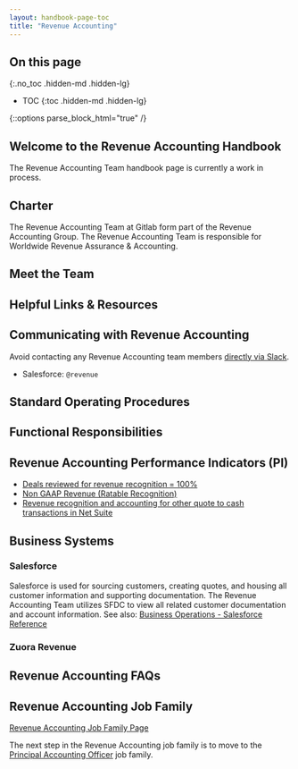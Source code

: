 ```yaml
---
layout: handbook-page-toc
title: "Revenue Accounting"
---
```


## On this page
{:.no_toc .hidden-md .hidden-lg}

- TOC
{:toc .hidden-md .hidden-lg}

<link rel="stylesheet" type="text/css" href="/stylesheets/biztech.css" />

{::options parse_block_html="true" /}

## Welcome to the Revenue Accounting Handbook 

The Revenue Accounting Team handbook page is currently a work in process.

## Charter

The Revenue Accounting Team at Gitlab form part of the Revenue Accounting Group. The Revenue Accounting Team is responsible for Worldwide Revenue Assurance & Accounting.

## Meet the Team

## Helpful Links & Resources

## Communicating with Revenue Accounting

Avoid contacting any Revenue Accounting team members [directly via Slack](https://about.gitlab.com/handbook/communication/#avoid-direct-messages).

* Salesforce: `@revenue`

## Standard Operating Procedures

## Functional Responsibilities

## Revenue Accounting Performance Indicators (PI)

* [Deals reviewed for revenue recognition = 100%](/handbook/finance/accounting/#deals-reviewed-for-revenue-recognition--100)
* [Non GAAP Revenue (Ratable Recognition)](/handbook/finance/accounting/#non-gaap-revenue-ratable-recognition)
* [Revenue recognition and accounting for other quote to cash transactions in Net Suite](/handbook/finance/accounting/#8-revenue-recognition-and-accounting-for-other-quote-to-cash-transactions-in-net-suite)

## Business Systems

### Salesforce

Salesforce is used for sourcing customers, creating quotes, and housing all customer information and supporting documentation. The Revenue Accounting Team utilizes SFDC to view all related customer documentation and account information.
See also: [Business Operations - Salesforce Reference](https://about.gitlab.com/handbook/sales/field-operations/sfdc/) 

### Zuora Revenue

## Revenue Accounting FAQs

## Revenue Accounting Job Family

[Revenue Accounting Job Family Page](https://about.gitlab.com/job-families/finance/revenue-accounting/)

The next step in the Revenue Accounting job family is to move to the [Principal Accounting Officer](/job-families/finance/pao-jf/) job family. 


